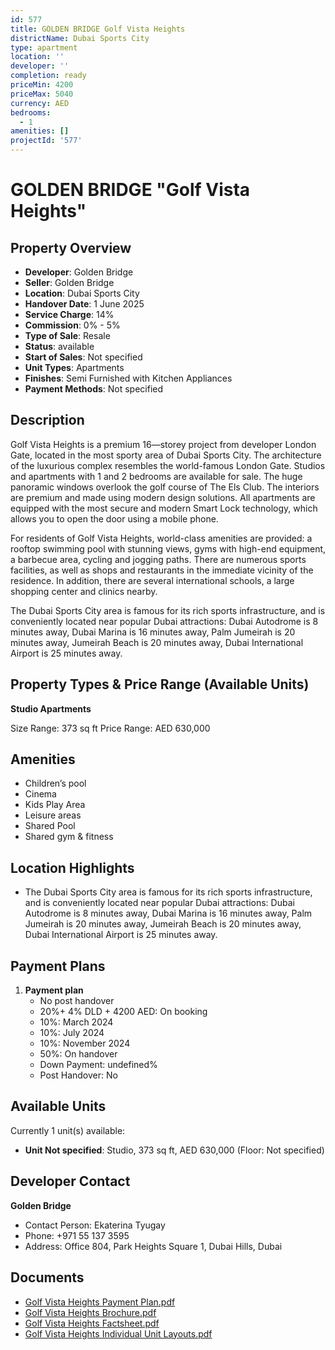 ```yaml
---
id: 577
title: GOLDEN BRIDGE Golf Vista Heights
districtName: Dubai Sports City
type: apartment
location: ''
developer: ''
completion: ready
priceMin: 4200
priceMax: 5040
currency: AED
bedrooms:
  - 1
amenities: []
projectId: '577'
---
```


# GOLDEN BRIDGE "Golf Vista Heights"

## Property Overview
- **Developer**: Golden Bridge
- **Seller**: Golden Bridge
- **Location**: Dubai Sports City
- **Handover Date**: 1 June 2025
- **Service Charge**: 14%
- **Commission**: 0% - 5%
- **Type of Sale**: Resale
- **Status**: available
- **Start of Sales**: Not specified
- **Unit Types**: Apartments
- **Finishes**: Semi Furnished with Kitchen Appliances
- **Payment Methods**: Not specified

## Description
Golf Vista Heights is a premium 16—storey project from developer London Gate, located in the most sporty area of Dubai Sports City. The architecture of the luxurious complex resembles the world-famous London Gate. Studios and apartments with 1 and 2 bedrooms are available for sale. The huge panoramic windows overlook the golf course of The Els Club. The interiors are premium and made using modern design solutions. All apartments are equipped with the most secure and modern Smart Lock technology, which allows you to open the door using a mobile phone.

For residents of Golf Vista Heights, world-class amenities are provided: a rooftop swimming pool with stunning views, gyms with high-end equipment, a barbecue area, cycling and jogging paths. There are numerous sports facilities, as well as shops and restaurants in the immediate vicinity of the residence. In addition, there are several international schools, a large shopping center and clinics nearby.

The Dubai Sports City area is famous for its rich sports infrastructure, and is conveniently located near popular Dubai attractions: Dubai Autodrome is 8 minutes away, Dubai Marina is 16 minutes away, Palm Jumeirah is 20 minutes away, Jumeirah Beach is 20 minutes away, Dubai International Airport is 25 minutes away.

## Property Types & Price Range (Available Units)
**Studio Apartments**

Size Range: 373 sq ft
Price Range: AED 630,000

## Amenities
- Children’s pool
- Cinema
- Kids Play Area
- Leisure areas
- Shared Pool
- Shared gym & fitness

## Location Highlights
- The Dubai Sports City area is famous for its rich sports infrastructure, and is conveniently located near popular Dubai attractions: Dubai Autodrome is 8 minutes away, Dubai Marina is 16 minutes away, Palm Jumeirah is 20 minutes away, Jumeirah Beach is 20 minutes away, Dubai International Airport is 25 minutes away.

## Payment Plans
1. **Payment plan**
   - No post handover
   - 20%+ 4% DLD + 4200 AED: On booking
   - 10%: March 2024
   - 10%: July 2024
   - 10%: November 2024
   - 50%: On handover
   - Down Payment: undefined%
   - Post Handover: No

## Available Units
Currently 1 unit(s) available:
- **Unit Not specified**: Studio, 373 sq ft, AED 630,000 (Floor: Not specified)

## Developer Contact
**Golden Bridge**
- Contact Person: Ekaterina Tyugay
- Phone: +971 55 137 3595
- Address: Office 804, Park Heights Square 1, Dubai Hills, Dubai

## Documents
- [Golf Vista Heights Payment Plan.pdf](https://cdn.geniemap.net/2023/11/29/IsroLZpQGieBjh7o8KNFA8LmgGGcIbPethxvvBtM.pdf)
- [Golf Vista Heights Brochure.pdf](https://cdn.geniemap.net/2023/11/29/4empDljUeKksAHyIxj6g0EIsy3g5KS8OLOLSqhk8.pdf)
- [Golf Vista Heights Factsheet.pdf](https://cdn.geniemap.net/2023/11/29/Fmg7LJez8GadnvsXUu9ShWL50KFM983ixIiQVjUh.pdf)
- [Golf Vista Heights Individual Unit Layouts.pdf](https://cdn.geniemap.net/2023/12/01/AV7g4GcLW3ReP0o7MyTXmvOqaTmbmvEBXVlX0jGf.pdf)
